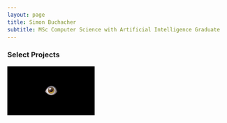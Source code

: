 ```yaml
---
layout: page
title: Simon Buchacher
subtitle: MSc Computer Science with Artificial Intelligence Graduate
---
```


### Select Projects

<img src="/assets/img/visual.png" alt="visual" width="200" border-radius=50%/>

